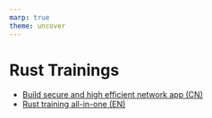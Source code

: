 ```yaml
---
marp: true
theme: uncover
---
```


# Rust Trainings

<style scoped>
    /* ul { columns: 2; width: 90%; } */
</style>

- [Build secure and high efficient network app (CN)](./build-secure-and-high-efficient-networking-app.md)
- [Rust training all-in-one (EN)](./rust-training-all-in-one.md)
